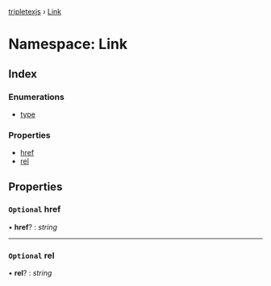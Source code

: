 [tripletexjs](../README.md) › [Link](link.md)

# Namespace: Link

## Index

### Enumerations

* [type](../enums/link.type.md)

### Properties

* [href](link.md#optional-href)
* [rel](link.md#optional-rel)

## Properties

### `Optional` href

• **href**? : *string*

___

### `Optional` rel

• **rel**? : *string*
